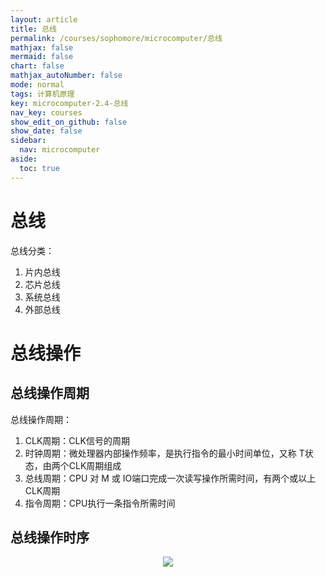 ```yaml
---
layout: article
title: 总线
permalink: /courses/sophomore/microcomputer/总线
mathjax: false
mermaid: false
chart: false
mathjax_autoNumber: false
mode: normal
tags: 计算机原理
key: microcomputer-2.4-总线
nav_key: courses
show_edit_on_github: false
show_date: false
sidebar:
  nav: microcomputer
aside:
  toc: true
---
```


# 总线

总线分类：
1. 片内总线
2. 芯片总线
3. 系统总线
4. 外部总线

# 总线操作

## 总线操作周期

总线操作周期：
1. CLK周期：CLK信号的周期
2. 时钟周期：微处理器内部操作频率，是执行指令的最小时间单位，又称 T状态，由两个CLK周期组成
3. 总线周期：CPU 对 M 或 IO端口完成一次读写操作所需时间，有两个或以上CLK周期
4. 指令周期：CPU执行一条指令所需时间

## 总线操作时序

<center><img src="http://kjwy.5any.com/wjjkjyy/content/ch02/images/tp2-5.GIF"></center>